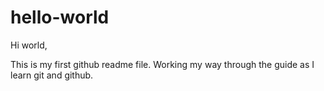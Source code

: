 # hello-world

Hi world,

This is my first github readme file. Working my way through the guide as I learn git and github.
